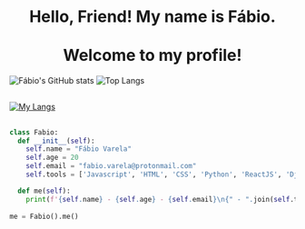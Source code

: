 <div align="center">
  <h1>Hello, Friend! My name is Fábio. <br><br> Welcome to my profile!</h1>
</div>

![Fábio's GitHub stats](https://github-readme-stats.vercel.app/api?username=FabioVV&show_icons=true&theme=synthwave)
![Top Langs](https://github-readme-stats.vercel.app/api/top-langs/?username=FabioVV&layout=donut&theme=synthwave)

##
[![My Langs](https://skillicons.dev/icons?i=js,html,css,react,php,python,django,flask,mysql)](https://skillicons.dev)


##
```python
class Fabio:
  def __init__(self):
    self.name = "Fábio Varela"
    self.age = 20
    self.email = "fabio.varela@protonmail.com"
    self.tools = ['Javascript', 'HTML', 'CSS', 'Python', 'ReactJS', 'Django', 'Flask', 'MySQL', 'SQL Server']

  def me(self):
    print(f'{self.name} - {self.age} - {self.email}\n{" - ".join(self.tools)}')
    
me = Fabio().me()
```

